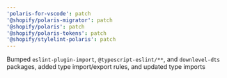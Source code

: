 ```yaml
---
'polaris-for-vscode': patch
'@shopify/polaris-migrator': patch
'@shopify/polaris': patch
'@shopify/polaris-tokens': patch
'@shopify/stylelint-polaris': patch
---
```


Bumped `eslint-plugin-import`, `@typescript-eslint/**`, and `downlevel-dts` packages, added type import/export rules, and updated type imports
